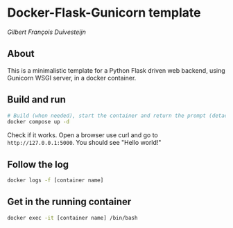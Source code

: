 # Docker-Flask-Gunicorn template

_Gilbert François Duivesteijn_



## About

This is a minimalistic template for a Python Flask driven web backend, using Gunicorn WSGI server, in a docker container.



## Build and run

```sh 
# Build (when needed), start the container and return the prompt (detach)
docker compose up -d
```

Check if it works. Open a browser use curl and go to `http://127.0.0.1:5000`. You should see "Hello world!"



## Follow the log

```sh
docker logs -f [container name]
```



## Get in the running container

```sh
docker exec -it [container name] /bin/bash
```




